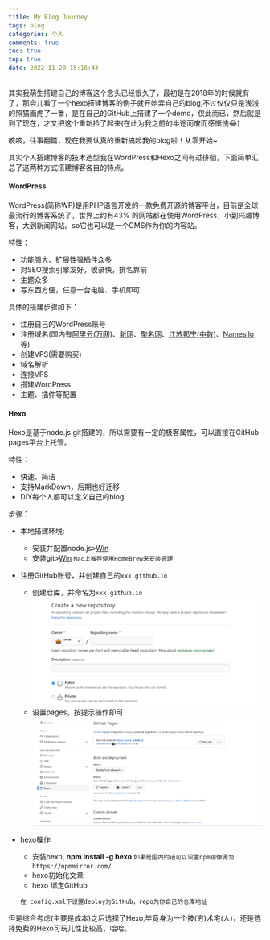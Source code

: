 ```yaml
---
title: My Blog Journey
tags: blog
categories: 个人
comments: true
toc: true
top: true
date: 2022-11-20 15:16:43
---
```



其实我萌生搭建自己的博客这个念头已经很久了，最初是在2018年的时候就有了，那会儿看了一个hexo搭建博客的例子就开始弄自己的blog,不过仅仅只是浅浅的照猫画虎了一番，是在自己的GitHub上搭建了一个demo，仅此而已，然后就是到了现在，才又把这个重新捡了起来(在此为我之前的半途而废而感惭愧:joy:)

咳咳，往事翻篇，现在我要认真的重新搞起我的blog啦！从零开始~

其实个人搭建博客的技术选型我在WordPress和Hexo之间有过徘徊，下面简单汇总了这两种方式搭建博客各自的特点。

#### WordPress

WordPress(简称WP)是用PHP语言开发的一款免费开源的博客平台，目前是全球最流行的博客系统了，世界上约有43% 的网站都在使用WordPress，小到兴趣博客，大到新闻网站。so它也可以是一个CMS作为你的内容站。

特性：
- 功能强大、扩展性强插件众多
- 对SEO搜索引擎友好，收录快，排名靠前
- 主题众多
- 写东西方便，任意一台电脑、手机即可

具体的搭建步骤如下：
- 注册自己的WordPress账号
- 注册域名(国内有[阿里云(万网)](https://wanwang.aliyun.com/domain)、[新网](https://www.xinnet.com/)、[聚名网](https://www.juming.com/)、[江苏邦宁(中数)](https://www.com.top/)、[Namesilo](https://www.namesilo.com/?rid=d27fa32do)等)
- 创建VPS(需要购买)
- 域名解析
- 连接VPS
- 搭建WordPress
- 主题、插件等配置

#### Hexo
Hexo是基于node.js git搭建的，所以需要有一定的极客属性，可以直接在GitHub pages平台上托管。

特性：
- 快速、简洁
- 支持MarkDown，后期也好迁移
- DIY每个人都可以定义自己的blog

步骤：
- 本地搭建环境:
    - 安装并配置node.js>[Win](https://zhuanlan.zhihu.com/p/506609305)
    - 安装git>[Win](https://cloud.tencent.com/developer/article/2134190)
    `Mac上推荐使用HomeBrew来安装管理`

- 注册GitHub账号，并创建自己的`xxx.github.io`
    - 创建仓库，并命名为`xxx.github.io` 
    ![github](../img/myBlogJourney/github_create_repository.png)
    - 设置pages，按提示操作即可
    ![pages](../img/myBlogJourney/github_pages.png)
- hexo操作
    - 安装hexo, **npm install -g hexo** `如果是国内的话可以设置npm镜像源为https://npmmirror.com/`
    - hexo初始化文章
    - hexo 绑定GitHub
    ``` txt
    在_config.xml下设置deploy为GitHub，repo为你自己的仓库地址
    ```
    

但是综合考虑(主要是成本)之后选择了Hexo,毕竟身为一个技(穷)术宅(人)，还是选择免费的Hexo可玩儿性比较高，哈哈。


